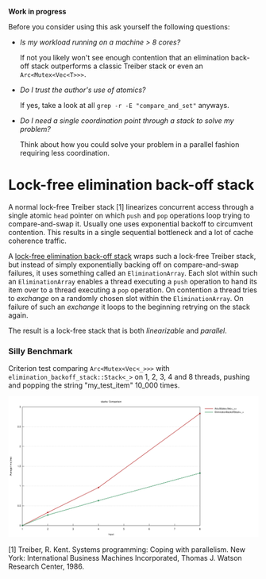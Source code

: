 **Work in progress**

Before you consider using this ask yourself the following questions:

- *Is my workload running on a machine > 8 cores?*

    If not you likely won't see enough contention that an elimination back-off
    stack outperforms a classic Treiber stack or even an `Arc<Mutex<Vec<T>>>`.

- *Do I trust the author's use of atomics?*

    If yes, take a look at all `grep -r -E "compare_and_set"` anyways.

- *Do I need a single coordination point through a stack to solve my problem?*

    Think about how you could solve your problem in a parallel fashion requiring
    less coordination.


# Lock-free elimination back-off stack

A normal lock-free Treiber stack [1] linearizes concurrent access through a
single atomic `head` pointer on which `push` and `pop` operations loop trying to
compare-and-swap it. Usually one uses exponential backoff to circumvent
contention. This results in a single sequential bottleneck and a lot of cache
coherence traffic.

A [lock-free elimination back-off
stack](https://people.csail.mit.edu/shanir/publications/Lock_Free.pdf) wraps
such a lock-free Treiber stack, but instead of simply exponentially backing off
on compare-and-swap failures, it uses something called an `EliminationArray`.
Each slot within such an `EliminationArray` enables a thread executing a `push`
operation to hand its item over to a thread executing a `pop` operation. On
contention a thread tries to *exchange* on a randomly chosen slot within the
`EliminationArray`. On failure of such an *exchange* it loops to the beginning
retrying on the stack again.

The result is a lock-free stack that is both _linearizable_ and _parallel_.


### Silly Benchmark

Criterion test comparing `Arc<Mutex<Vec<_>>>` with
`elimination_backoff_stack::Stack<_>` on 1, 2, 3, 4 and 8 threads, pushing and
popping the string "my_test_item" 10_000 times.


![Comparing `Arc<Mutex<Vec<_>>>` with `elimination_backoff_stack::Stack`.](./.assets/lines.svg)


[1] Treiber, R. Kent. Systems programming: Coping with parallelism. New York:
International Business Machines Incorporated, Thomas J. Watson Research Center,
1986.
